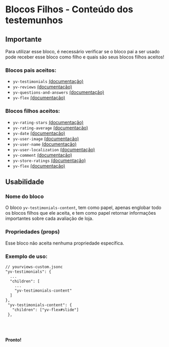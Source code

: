 # Blocos Filhos - Conteúdo dos testemunhos

## Importante

Para utilizar esse bloco, é necessário verificar se o bloco pai a ser usado pode receber esse bloco como filho e quais são seus blocos filhos aceitos!

### Blocos pais aceitos:

 - `yv-testimonials` [(documentação)](https://github.com/yourviewsbyhiplatform/documentacoes/blob/master/Instala%C3%A7%C3%A3o%20personaliz%C3%A1vel%20-%20Bloco%20dos%20testemunhos.md)
 - `yv-reviews` [(documentação)](#)
 - `yv-questions-and-answers` [(documentação)](#)
 - `yv-flex` [(documentação)](https://github.com/yourviewsbyhiplatform/documentacoes/blob/master/Blocos%20Filhos%20-%20Flex%20Box.md)

### Blocos filhos aceitos:

 - `yv-rating-stars` [(documentação)](https://github.com/yourviewsbyhiplatform/documentacoes/blob/master/Blocos%20Filhos%20-%20Estrelas.md)
 - `yv-rating-average` [(documentação)](https://github.com/yourviewsbyhiplatform/documentacoes/blob/master/Blocos%20Filhos%20-%20Nota%20M%C3%A9dia.md)
 - `yv-date` [(documentação)](https://github.com/yourviewsbyhiplatform/documentacoes/blob/master/Blocos%20Filhos%20-%20Data.md)
 - `yv-user-image` [(documentação)](https://github.com/yourviewsbyhiplatform/documentacoes/blob/master/Blocos%20Filhos%20-%20Imagem%20do%20Usu%C3%A1rio.md)
 - `yv-user-name` [(documentação)](https://github.com/yourviewsbyhiplatform/documentacoes/blob/master/Blocos%20Filhos%20-%20Nome%20do%20Usu%C3%A1rio.md)
 - `yv-user-localization` [(documentação)](https://github.com/yourviewsbyhiplatform/documentacoes/blob/master/Blocos%20Filhos%20-%20Localiza%C3%A7%C3%A3o%20do%20Usu%C3%A1rio.md)
 - `yv-comment` [(documentação)](https://github.com/yourviewsbyhiplatform/documentacoes/blob/master/Blocos%20Filhos%20-%20Coment%C3%A1rio.md)
 - `yv-store-ratings` [(documentação)](https://github.com/yourviewsbyhiplatform/documentacoes/blob/master/Blocos%20Filhos%20-%20Avalia%C3%A7%C3%B5es%20da%20Loja.md)
 - `yv-flex` [(documentação)](https://github.com/yourviewsbyhiplatform/documentacoes/blob/master/Blocos%20Filhos%20-%20Flex%20Box.md)
 
 
## Usabilidade

### Nome do bloco

O bloco `yv-testimonials-content`, tem como papel, apenas englobar todo os blocos filhos que ele aceita, e tem como papel retornar informações importantes sobre cada avaliação de loja.

### Propriedades (props)

Esse bloco não aceita nenhuma propriedade específica.

### Exemplo de uso:

```diff
// yourviews-custom.jsonc
"yv-testimonials": {
  ...
  "children": [
    ...
    "yv-testimonials-content"
  ]
},
 "yv-testimonials-content": {
   "children": ["yv-flex#slide"]
 },
```

<br>
<br>

**Pronto!**

<!--stackedit_data:
eyJoaXN0b3J5IjpbLTE4ODAyNjA4MjcsLTIwMTM0OTY1ODZdfQ
==
-->